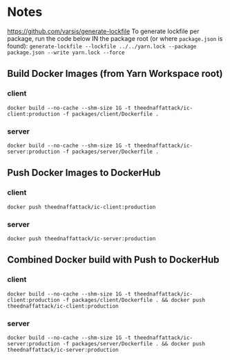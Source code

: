 # Notes

https://github.com/varsis/generate-lockfile
To generate lockfile per package, run the code below IN the package root (or where `package.json` is found):
`generate-lockfile --lockfile ../../yarn.lock --package package.json --write yarn.lock --force`

## Build Docker Images (from Yarn Workspace root)

### client

`docker build --no-cache --shm-size 1G -t theednaffattack/ic-client:production -f packages/client/Dockerfile .`

### server

`docker build --no-cache --shm-size 1G -t theednaffattack/ic-server:production -f packages/server/Dockerfile .`

## Push Docker Images to DockerHub

### client

`docker push theednaffattack/ic-client:production`

### server

`docker push theednaffattack/ic-server:production`

## Combined Docker build with Push to DockerHub

### client

`docker build --no-cache --shm-size 1G -t theednaffattack/ic-client:production -f packages/client/Dockerfile . && docker push theednaffattack/ic-client:production`

### server

`docker build --no-cache --shm-size 1G -t theednaffattack/ic-server:production -f packages/server/Dockerfile . && docker push theednaffattack/ic-server:production`
